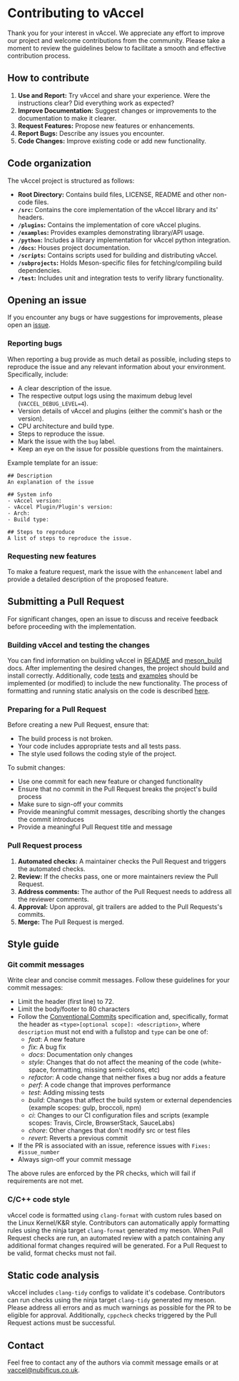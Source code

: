 # Contributing to vAccel

Thank you for your interest in vAccel. We appreciate any effort to improve our
project and welcome contributions from the community. Please take a moment to
review the guidelines below to facilitate a smooth and effective contribution
process.

## How to contribute

1. **Use and Report:** Try vAccel and share your experience. Were the
  instructions clear? Did everything work as expected?
2. **Improve Documentation:** Suggest changes or improvements to the
  documentation to make it clearer.
3. **Request Features:** Propose new features or enhancements.
4. **Report Bugs:** Describe any issues you encounter.
5. **Code Changes:** Improve existing code or add new functionality.

## Code organization

The vAccel project is structured as follows:
- **Root Directory:** Contains build files, LICENSE, README and other non-code
  files.
- **`/src`:** Contains the core implementation of the vAccel library and its'
  headers.
- **`/plugins`:** Contains the implementation of core vAccel plugins.
- **`/examples`:** Provides examples demonstrating library/API usage.
- **`/python`:** Includes a library implementation for vAccel python
  integration.
- **`/docs`:** Houses project documentation.
- **`/scripts`:** Contains scripts used for building and distributing vAccel.
- **`/subprojects`:** Holds Meson-specific files for fetching/compiling build
  dependencies.
- **`/test`:** Includes unit and integration tests to verify library
  functionality.

## Opening an issue

If you encounter any bugs or have suggestions for improvements, please open an
[issue](https://github.com/nubificus/vaccel/issues/new).

### Reporting bugs

When reporting a bug provide as much detail as possible, including steps to
reproduce the issue and any relevant information about your environment.
Specifically, include:
- A clear description of the issue.
- The respective output logs using the maximum debug level
  (`VACCEL_DEBUG_LEVEL=4`).
- Version details of vAccel and plugins (either the commit's hash or the
  version).
- CPU architecture and build type.
- Steps to reproduce the issue.
- Mark the issue with the `bug` label.
- Keep an eye on the issue for possible questions from the maintainers.

Example template for an issue:
```text
## Description
An explanation of the issue 

## System info
- vAccel version:
- vAccel Plugin/Plugin's version:
- Arch:
- Build type:

## Steps to reproduce
A list of steps to reproduce the issue.
```

### Requesting new features

To make a feature request, mark the issue with the `enhancement` label and
provide a detailed description of the proposed feature.

## Submitting a Pull Request

For significant changes, open an issue to discuss and receive feedback before
proceeding with the implementation.

### Building vAccel and testing the changes

You can find information on building vAccel in [README](README.md) and
[meson_build](docs/meson_build.md) docs. After implementing the desired changes,
the project should build and install correctly. Additionally, code
[tests](docs/meson_build.md#running-the-tests) and
[examples](docs/meson_build.md#running-the-examples) should be implemented
(or modified) to include the new functionality. The process of formatting and
running static analysis on the code is described
[here](docs/meson_build.md#formatting-code-and-running-static-analysis).

### Preparing for a Pull Request

Before creating a new Pull Request, ensure that:
- The build process is not broken.
- Your code includes appropriate tests and all tests pass.
- The style used follows the coding style of the project.

To submit changes:
- Use one commit for each new feature or changed functionality
- Ensure that no commit in the Pull Request breaks the project's build process
- Make sure to sign-off your commits
- Provide meaningful commit messages, describing shortly the changes the commit
  introduces
- Provide a meaningful Pull Request title and message

### Pull Request process

1. **Automated checks:** A maintainer checks the Pull Request and triggers the
  automated checks.
2. **Review:** If the checks pass, one or more maintainers review the Pull
  Request.
3. **Address comments:** The author of the Pull Request needs to address all the
  reviewer comments.
4. **Approval:** Upon approval, git trailers are added to the Pull Requests's
  commits.
5. **Merge:** The Pull Request is merged.

## Style guide

### Git commit messages

Write clear and concise commit messages. Follow these guidelines for your
commit messages:
- Limit the header (first line) to 72.
- Limit the body/footer to 80 characters
- Follow the [Conventional Commits](https://www.conventionalcommits.org/)
  specification and, specifically, format the header as `<type>[optional scope]:
  <description>`, where `description` must not end with a fullstop and `type`
  can be one of:
  - *feat*: A new feature
  - *fix*: A bug fix
  - *docs*: Documentation only changes
  - *style*: Changes that do not affect the meaning of the code (white-space,
    formatting, missing semi-colons, etc)
  - *refactor*: A code change that neither fixes a bug nor adds a feature
  - *perf*: A code change that improves performance
  - *test*: Adding missing tests
  - *build*: Changes that affect the build system or external dependencies
    (example scopes: gulp, broccoli, npm)
  - *ci*: Changes to our CI configuration files and scripts (example scopes:
    Travis, Circle, BrowserStack, SauceLabs)
  - *chore*: Other changes that don't modify src or test files
  - *revert*: Reverts a previous commit
- If the PR is associated with an issue, reference issues with
  `Fixes: #issue_number`
- Always sign-off your commit message

The above rules are enforced by the PR checks, which will fail if requirements
are not met.

### C/C++ code style

vAccel code is formatted using `clang-format` with custom rules based on the
Linux Kernel/K&R style. Contributors can automatically apply formatting rules
using the ninja target `clang-format` generated my meson. When Pull Request
checks are run, an automated review with a patch containing any additional
format changes required will be generated. For a Pull Request to be valid,
format checks must not fail.

## Static code analysis

vAccel includes `clang-tidy` configs to validate it's codebase. Contributors
can run checks using the ninja target `clang-tidy` generated my meson.
Please address all errors and as much warnings as possible for the PR to be
eligible for approval. Additionally, `cppcheck` checks triggered by the Pull
Request actions must be successful.

## Contact

Feel free to contact any of the authors via commit message emails or at
<vaccel@nubificus.co.uk>.
